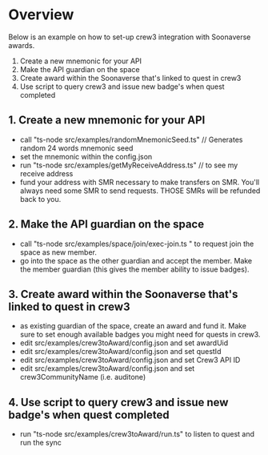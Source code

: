 # Overview

Below is an example on how to set-up crew3 integration with Soonaverse awards.

1. Create a new mnemonic for your API
2. Make the API guardian on the space
3. Create award within the Soonaverse that's linked to quest in crew3
4. Use script to query crew3 and issue new badge's when quest completed


## 1. Create a new mnemonic for your API

- call "ts-node src/examples/randomMnemonicSeed.ts" // Generates random 24 words mnemonic seed
- set the mnemonic within the config.json
- run "ts-node src/examples/getMyReceiveAddress.ts" // to see my receive address
- fund your address with SMR necessary to make transfers on SMR. You'll always need some SMR to send requests. THOSE SMRs will be refunded back to you.

## 2. Make the API guardian on the space

- call "ts-node src/examples/space/join/exec-join.ts <space uid>" to request join the space as new member.
- go into the space as the other guardian and accept the member. Make the member guardian (this gives the member ability to issue badges).

## 3. Create award within the Soonaverse that's linked to quest in crew3

- as existing guardian of the space, create an award and fund it. Make sure to set enough available badges you might need for quests in crew3.
- edit src/examples/crew3toAward/config.json and set awardUid
- edit src/examples/crew3toAward/config.json and set questId
- edit src/examples/crew3toAward/config.json and set Crew3 API ID
- edit src/examples/crew3toAward/config.json and set crew3CommunityName (i.e. auditone)

## 4. Use script to query crew3 and issue new badge's when quest completed

- run "ts-node src/examples/crew3toAward/run.ts" to listen to quest and run the sync
